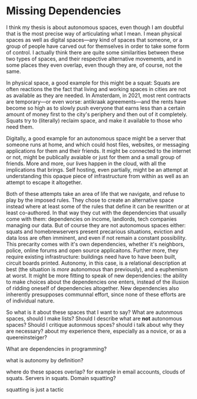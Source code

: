 # Missing Dependencies

I think my thesis is about autonomous spaces, even though I am doubtful that is the most precise way of articulating what I mean. I mean physical spaces as well as digital spaces—any kind of spaces that someone, or a group of people have carved out for themselves in order to take some form of control. I actually think there are quite some similarities between these two types of spaces, and their respective alternative movements, and in some places they even overlap, even though they are, of course, not the same.

In physical space, a good example for this might be a squat: Squats are often reactions the the fact that living and working spaces in cities are not as available as they are needed. In Amsterdam, in 2021, most rent contracts are temporary—or even worse: antikraak agreements—and the rents have become so high as to slowly push everyone that earns less than a certain amount of money first to the city's periphery and then out of it completely. Squats try to (literally) reclaim space, and make it available to those who need them.

Digitally, a good example for an autonomous space might be a server that someone runs at home, and which could host files, websites, or messaging applications for them and their friends. It might be connected to the internet or not, might be publically avaiable or just for them and a small group of friends. More and more, our lives happen in the cloud, with all the implications that brings. Self hosting, even partially, might be an attempt at understanding this opaque piece of infrastructure from within as well as an attempt to escape it altogether.

Both of these attempts take an area of life that we navigate, and refuse to play by the imposed rules. They chose to create an alternative space instead where at least some of the rules that define it can be rewritten or at least co-authored. In that way they cut with the dependencies that usually come with them: dependencies on income, landlords, tech companies managing our data. But of course they are not autonomous spaces either: squats and homebrewservers present precarious situations, eviction and data loss are often imminent, and even if not remain a constant possibility. This precarity comes with it's own dependencies, whether it's neighbors, police, online forums and open source applicaitons. Further more, they require existing infrastructure: buildings need have to have been built, circuit boards printed. Autonomy, in this case, is a relational description at best (the situation is *more* autonomous than previously), and a euphemism at worst. It might be more fitting to speak of new dependencies: the ability to make choices about the dependencies one enters, instead of the illusion of ridding oneself of dependencies altogether. New dependencies also inherently presupposes communnal effort, since none of these efforts are of individual nature.



So what is it about these spaces that I want to say? What are autonmous spaces, should I make lists? Should I describe what are **not** autonomous spaces? Should I critique autonmous spces? should i talk about why they are necessary? about my experience there, especially as a novice, or as a queereinsteiger?

What are dependencies in programming?

what is autonomy by definition?

where do these spaces overlap? for example in email accounts, clouds of squats. Servers in squats. Domain squatting?

squatting is just a tactic
